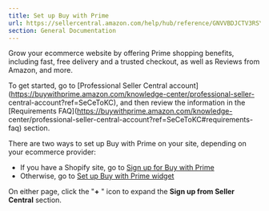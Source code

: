 ```yaml
---
title: Set up Buy with Prime
url: https://sellercentral.amazon.com/help/hub/reference/GNVVBDJCTV3RSY3D
section: General Documentation
---
```


Grow your ecommerce website by offering Prime shopping benefits, including
fast, free delivery and a trusted checkout, as well as Reviews from Amazon,
and more.

To get started, go to [Professional Seller Central
account](https://buywithprime.amazon.com/knowledge-center/professional-seller-
central-account?ref=SeCeToKC), and then review the information in the
[Requirements FAQ](https://buywithprime.amazon.com/knowledge-
center/professional-seller-central-account?ref=SeCeToKC#requirements-faq)
section.

There are two ways to set up Buy with Prime on your site, depending on your
ecommerce provider:

  * If you have a Shopify site, go to [Sign up for Buy with Prime](https://buywithprime.amazon.com/knowledge-center/buy-with-prime-app-for-shopify/sign-up-for-buy-with-prime?ref=secetokc)
  * Otherwise, go to [Set up Buy with Prime widget](https://buywithprime.amazon.com/knowledge-center/set-up-buy-with-prime-widget?ref=secetokc)

On either page, click the "**+** " icon to expand the **Sign up from Seller
Central** section.

